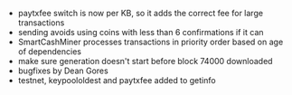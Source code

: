 * paytxfee switch is now per KB, so it adds the correct fee for large transactions
* sending avoids using coins with less than 6 confirmations if it can
* SmartCashMiner processes transactions in priority order based on age of dependencies
* make sure generation doesn't start before block 74000 downloaded
* bugfixes by Dean Gores
* testnet, keypoololdest and paytxfee added to getinfo
